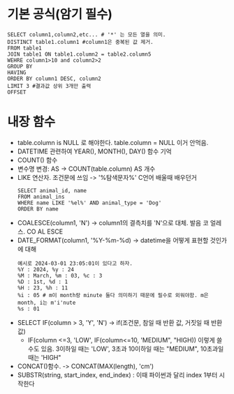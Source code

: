 # 기본 공식(암기 필수)
~~~
SELECT column1,column2,etc... # '*' 는 모든 열을 의미.
DISTINCT table1.column1 #column1은 중복된 값 제거.
FROM table1
JOIN table1 ON table1.column2 = table2.column5
WEHRE column1>10 and column2>2
GROUP BY
HAVING
ORDER BY column1 DESC, column2
LIMIT 3 #결과값 상위 3개만 출력
OFFSET
~~~

# 내장 함수
- table.column is NULL 로 해야한다. table.column = NULL 이거 안먹음.
- DATETIME 관련하여 YEAR(), MONTH(), DAY() 함수 기억
- COUNT() 함수
- 변수명 변경: AS -> COUNT(table.column) AS 개수
- LIKE 연산자. 조건문에 쓰임 -> '%탐색문자%' C언어 배울때 배우던거
  ~~~
  SELECT animal_id, name
  FROM animal_ins
  WHERE name LIKE '%el%' AND animal_type = 'Dog'
  ORDER BY name
  ~~~
- COALESCE(column1, 'N') -> column1의 결측치를 'N'으로 대체. 발음 코 얼레스. CO AL ESCE
- DATE_FORMAT(column1, '%Y-%m-%d) -> datetime을 어떻게 표현할 것인가에 대해
  ~~~
  예시로 2024-03-01 23:05:01이 있다고 하자.
  %Y : 2024, %y : 24
  %M : March, %m : 03, %c : 3
  %D : 1st, %d : 1
  %H : 23, %h : 11
  %i : 05 # m이 month랑 minute 둘다 의미하기 때문에 필수로 외워야함. m은 month, i는 m'i'nute
  %s : 01
  ~~~
- SELECT IF(column > 3, 'Y', 'N') -> if(조건문, 참일 때 반환 값, 거짓일 때 반환 값)
  - IF(column <=3, 'LOW', IF(column<=10, 'MEDIUM", "HIGH)) 이렇게 쓸 수도 있음. 3이하일 때는 'LOW', 3초과 10이하일 때는 "MEDIUM", 10초과일 때는 'HIGH"
- CONCAT()함수. -> CONCAT(MAX(length), 'cm')
- SUBSTR(string, start_index, end_index) : 이때 파이썬과 달리 index 1부터 시작한다
